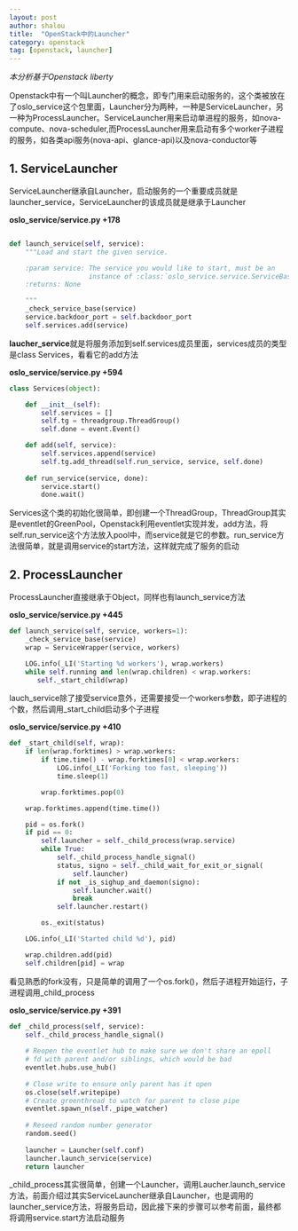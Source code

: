 ```yaml
---
layout: post 
author: shalou
title:  "OpenStack中的Launcher" 
category: openstack
tag: [openstack, launcher]
---
```


*本分析基于Openstack liberty*

Openstack中有一个叫Launcher的概念，即专门用来启动服务的，这个类被放在了oslo_service这个包里面，Launcher分为两种，一种是ServiceLauncher，另一种为ProcessLauncher。ServiceLauncher用来启动单进程的服务，如nova-compute、nova-scheduler,而ProcessLauncher用来启动有多个worker子进程的服务，如各类api服务(nova-api、glance-api)以及nova-conductor等

<!-- more -->

## 1. ServiceLauncher

ServiceLauncher继承自Launcher，启动服务的一个重要成员就是launcher\_service，ServiceLauncher的该成员就是继承于Launcher

**oslo_service/service.py +178**

```python

def launch_service(self, service):
    """Load and start the given service.

    :param service: The service you would like to start, must be an
                    instance of :class:`oslo_service.service.ServiceBase`
    :returns: None

    """
    _check_service_base(service)
    service.backdoor_port = self.backdoor_port
    self.services.add(service)
```

**laucher_service**就是将服务添加到self.services成员里面，services成员的类型是class Services，看看它的add方法

**oslo_service/service.py +594**

```python
class Services(object):

    def __init__(self):
        self.services = []
        self.tg = threadgroup.ThreadGroup()
        self.done = event.Event()

    def add(self, service):
        self.services.append(service)
        self.tg.add_thread(self.run_service, service, self.done)
        
    def run_service(service, done):
        service.start()
        done.wait()
```

Services这个类的初始化很简单，即创建一个ThreadGroup，ThreadGroup其实是eventlet的GreenPool，Openstack利用eventlet实现并发，add方法，将self.run\_service这个方法放入pool中，而service就是它的参数。run\_service方法很简单，就是调用service的start方法，这样就完成了服务的启动

## 2. ProcessLauncher

ProcessLauncher直接继承于Object，同样也有launch_service方法

**oslo_service/service.py +445**

```python
def launch_service(self, service, workers=1):
    _check_service_base(service)
    wrap = ServiceWrapper(service, workers)

    LOG.info(_LI('Starting %d workers'), wrap.workers)
    while self.running and len(wrap.children) < wrap.workers:
       self._start_child(wrap)
```
lauch\_service除了接受service意外，还需要接受一个workers参数，即子进程的个数，然后调用\_start\_child启动多个子进程

**oslo_service/service.py +410**

```python
def _start_child(self, wrap):
    if len(wrap.forktimes) > wrap.workers:
        if time.time() - wrap.forktimes[0] < wrap.workers:
            LOG.info(_LI('Forking too fast, sleeping'))
            time.sleep(1)

        wrap.forktimes.pop(0)

    wrap.forktimes.append(time.time())

    pid = os.fork()
    if pid == 0:
        self.launcher = self._child_process(wrap.service)
        while True:
            self._child_process_handle_signal()
            status, signo = self._child_wait_for_exit_or_signal(
                self.launcher)
            if not _is_sighup_and_daemon(signo):
                self.launcher.wait()
                break
            self.launcher.restart()

        os._exit(status)

    LOG.info(_LI('Started child %d'), pid)

    wrap.children.add(pid)
    self.children[pid] = wrap
```

看见熟悉的fork没有，只是简单的调用了一个os.fork()，然后子进程开始运行，子进程调用\_child\_process

**oslo_service/service.py +391**

```python
def _child_process(self, service):
    self._child_process_handle_signal()
    
    # Reopen the eventlet hub to make sure we don't share an epoll
    # fd with parent and/or siblings, which would be bad
    eventlet.hubs.use_hub()
        
    # Close write to ensure only parent has it open
    os.close(self.writepipe)
    # Create greenthread to watch for parent to close pipe
    eventlet.spawn_n(self._pipe_watcher)
        
    # Reseed random number generator
    random.seed()
            
    launcher = Launcher(self.conf)
    launcher.launch_service(service)
    return launcher
```

\_child\_process其实很简单，创建一个Launcher，调用Laucher.launch\_service方法，前面介绍过其实ServiceLauncher继承自Launcher，也是调用的launcher\_service方法，将服务启动，因此接下来的步骤可以参考前面，最终都将调用service.start方法启动服务

